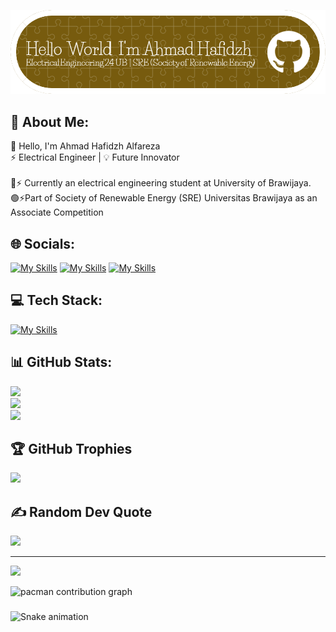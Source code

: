<!-- # 👋 Hello, I'm Ahmad Hafidzh
## ⚡ Electrical Engineer | 💡 Future Innovator -->

![Ahmad Hafidzh](/img/github-header-image.png)

<!-- 🌐 **Let's Connect!**
[![My Skills](https://skillicons.dev/icons?i=linkedin)](https://www.linkedin.com/in/ahmad-hafidzh-alfareza-03a522268/) [![My Skills](https://skillicons.dev/icons?i=instagram)](https://www.instagram.com/ahmadhfzalfa/?next=%2F) [![My Skills](https://skillicons.dev/icons?i=github)](https://github.com/ahmad3006) 

🛠️ **Current Skills**:  
[![My Skills](https://skillicons.dev/icons?i=js,html,css,opencv,c,python,autocad,arduino,)](https://skillicons.dev)

---

- 🚀⚡ Currently an **electrical engineering student** at [**University of Brawijaya**](https://www.instagram.com/univ.brawijaya/).

- 🟢⚡Part of [**Society of Renewable Energy (SRE) Universitas Brawijaya**](https://www.instagram.com/sre.ub/) as an **Associate Competition**

👨‍💻 **GitHub Stats:**

[![Hafidzh's GitHub stats](https://github-readme-stats.vercel.app/api?username=ahmad3006&show_icons=true&theme=highcontrast)]
![hello](https://media.giphy.com/media/v1.Y2lkPTc5MGI3NjExODE3MmllaWQyOGlwZnc1cDBsZzdkcjN1dG5ld2J5ZHNmN21jMWkxeSZlcD12MV9naWZzX3NlYXJjaCZjdD1n/5k5vZwRFZR5aZeniqb/giphy.gif)





 -->

## 💫 About Me:
👋 Hello, I'm Ahmad Hafidzh Alfareza<br>⚡ Electrical Engineer | 💡 Future Innovator<br><br>🚀⚡ Currently an electrical engineering student at University of Brawijaya.<br>🟢⚡Part of Society of Renewable Energy (SRE) Universitas Brawijaya as an Associate Competition


## 🌐 Socials:
[![My Skills](https://skillicons.dev/icons?i=linkedin)](https://www.linkedin.com/in/ahmad-hafidzh-alfareza-03a522268/) [![My Skills](https://skillicons.dev/icons?i=instagram)](https://www.instagram.com/ahmadhfzalfa/?next=%2F) [![My Skills](https://skillicons.dev/icons?i=github)](https://github.com/ahmad3006) 

## 💻 Tech Stack:
[![My Skills](https://skillicons.dev/icons?i=js,html,css,opencv,c,python,autocad,arduino,next,mongodb,tensorflow,github,arduino)](https://skillicons.dev)

## 📊 GitHub Stats:
![](https://github-readme-stats.vercel.app/api?username=ahmad3006&theme=highcontrast&hide_border=false&include_all_commits=true&count_private=false)<br/>
![](https://nirzak-streak-stats.vercel.app/?user=ahmad3006&theme=highcontrast&hide_border=false)<br/>
![](https://github-readme-stats.vercel.app/api/top-langs/?username=ahmad3006&theme=highcontrast&hide_border=false&include_all_commits=true&count_private=false&layout=compact)

## 🏆 GitHub Trophies
![](https://github-profile-trophy.vercel.app/?username=ahmad3006&theme=radical&no-frame=false&no-bg=false&margin-w=4)

## ✍️ Random Dev Quote
![](https://quotes-github-readme.vercel.app/api?type=horizontal&theme=radical)

---
[![](https://visitcount.itsvg.in/api?id=ahmad3006&icon=8&color=6)](https://visitcount.itsvg.in)

<picture>
  <source media="(prefers-color-scheme: dark)" srcset="https://raw.githubusercontent.com/ahmad3006/ahmadhafidzh/output/pacman-contribution-graph-dark.svg">
  <source media="(prefers-color-scheme: light)" srcset="https://raw.githubusercontent.com/ahmad3006/ahmadhafidzh/output/pacman-contribution-graph.svg">
  <img alt="pacman contribution graph" src="https://raw.githubusercontent.com/ahmad3006/ahmad3006/output/pacman-contribution-graph.svg">
</picture>

###

<img src="https://raw.githubusercontent.com/ahmad3006/ahmad3006/output/snake.svg" alt="Snake animation" />

###
